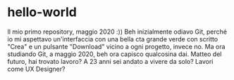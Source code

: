 # hello-world
Il mio primo repository, maggio 2020 :))
Beh inizialmente odiavo Git, perché io mi aspettavo un'interfaccia con una bella cta grande verde con scritto "Crea" e un pulsante "Download" vicino a ogni progetto, invece no. Ma ora studiando Git, a maggio 2020, beh ora capisco qualcosina dai.
Matteo del futuro, hai trovato lavoro? A 23 anni sei andato a vivere da solo? Lavori come UX Designer?
